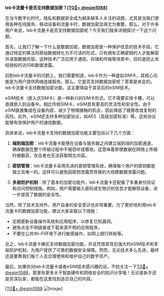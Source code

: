 **leb卡流量卡是否支持数据加密？[[TG💪+ @esim1088](https://t.me/s/esim1088)]**

在当今数字化时代，隐私和数据安全成为越来越多人关注的话题。尤其是当我们使用各种在线服务、移动设备和流量卡时，数据加密显得尤为重要。那么，对于许多用户来说，leb卡流量卡是否支持数据加密呢？今天我们就来详细探讨一下这个问题。

首先，让我们了解一下什么是数据加密。数据加密是一种保护信息的技术手段，它通过特定的算法将原始数据转化为不可读的形式，只有拥有正确密钥的人才能解密并读取数据内容。这种技术广泛应用于通信、存储和传输等场景中，目的是防止未经授权的访问和数据泄露。

回到leb卡流量卡的问题上，我们需要知道，leb卡作为一种虚拟SIM卡，其核心功能是为用户提供网络连接服务。那么，它是否支持数据加密呢？答案是肯定的。leb卡流量卡支持数据加密功能，这主要得益于其背后的eSIM技术。

eSIM技术（嵌入式SIM卡）是一种新兴的SIM卡形式，它不需要实体卡槽，可以直接嵌入到设备中。相比传统SIM卡，eSIM具有更高的灵活性和安全性。由于eSIM直接集成在设备内部，减少了物理接触的机会，因此降低了被篡改或复制的风险。此外，eSIM还支持多种加密协议，如AES（高级加密标准）等，这些协议能够有效保护用户的通信数据。

具体来说，leb卡流量卡支持的数据加密功能主要包括以下几个方面：

1. **端到端加密**：leb卡流量卡能够在设备与服务器之间建立端到端的加密通道，确保数据在整个传输过程中不被窃听或篡改。这意味着即使数据在网络上传输时被截获，攻击者也无法获取明文内容。

2. **密钥管理**：leb卡流量卡采用先进的密钥管理系统，确保每个用户的密钥都是独立且唯一的。这样可以避免因密钥泄露而导致的大规模数据泄露问题。

3. **多层防护机制**：除了基本的加密功能外，leb卡流量卡还配备了多重身份验证和访问控制措施。例如，用户需要输入密码或生物识别信息才能解锁设备，进一步提高了数据的安全性。

当然，除了技术支持外，用户自身的安全意识也非常重要。为了更好地利用leb卡流量卡的数据加密功能，建议大家采取以下措施：

- 定期更新设备操作系统和应用程序，以修复已知漏洞。
- 避免点击不明链接或下载来源不明的应用程序。
- 不要在公共Wi-Fi环境下进行敏感操作，如网上银行转账等。

总之，leb卡流量卡确实支持数据加密功能，并且凭借其背后强大的eSIM技术和多层防护机制，为用户提供了可靠的数据安全保障。然而，无论技术多么先进，最终还是要靠我们每个人去合理使用和维护自己的数字资产。

最后，如果你对leb卡流量卡或者eSIM技术感兴趣的话，不妨关注一下[TG💪+ @esim1088](https://t.me/s/esim1088)，那里有更多关于智能硬件和网络安全的知识分享哦！无论是新手还是资深玩家，都能在这里找到适合自己的内容。

[[TG💪+ @esim1088](https://t.me/s/esim1088) ![Image](https://i.postimg.cc/4NQfJmqS/Snipaste-2025-05-13-00-14-12.png)]